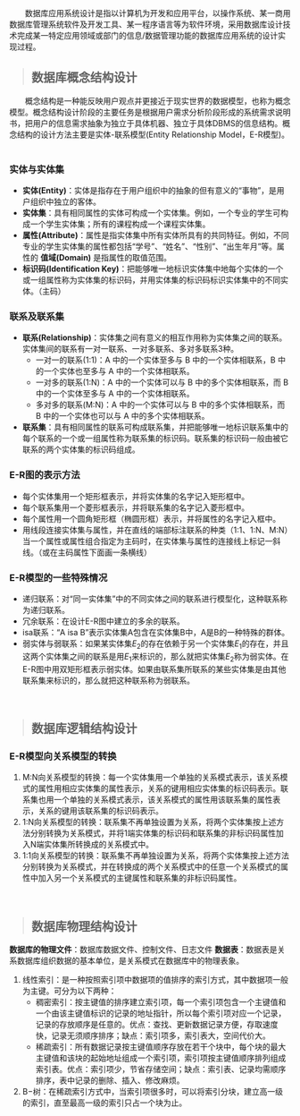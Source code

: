 &emsp;&emsp;数据库应用系统设计是指以计算机为开发和应用平台，以操作系统、某一商用数据库管理系统软件及开发工具、某一程序语言等为软件环境，采用数据库设计技术完成某一特定应用领域或部门的信息/数据管理功能的数据库应用系统的设计实现过程。  

>## 数据库概念结构设计
&emsp;&emsp;概念结构是一种能反映用户观点并更接近于现实世界的数据模型，也称为概念模型。概念结构设计阶段的主要任务是根据用户需求分析阶段形成的系统需求说明书，把用户的信息需求抽象为独立于具体机器、独立于具体DBMS的信息结构。概念结构的设计方法主要是实体-联系模型(Entity Relationship Model，E-R模型)。  
<br/>
### **实体与实体集**
- **实体(Entity)**：实体是指存在于用户组织中的抽象的但有意义的“事物”，是用户组织中独立的客体。
- **实体集**：具有相同属性的实体可构成一个实体集。例如，一个专业的学生可构成一个学生实体集；所有的课程构成一个课程实体集。
- **属性(Attribute)**：属性是指实体集中所有实体所具有的共同特征。例如，不同专业的学生实体集的属性都包括“学号”、“姓名”、“性别”、“出生年月”等。属性的 **值域(Domain)** 是指属性的取值范围。
- **标识码(Identification Key)**：把能够唯一地标识实体集中地每个实体的一个或一组属性称为实体集的标识码，并用实体集的标识码标识实体集中的不同实体。（主码）

### **联系及联系集**
- **联系(Relationship)**：实体集之间有意义的相互作用称为实体集之间的联系。实体集间的联系有一对一联系、一对多联系、多对多联系3种。
  - 一对一的联系(1:1)：A 中的一个实体至多与 B 中的一个实体相联系，B 中的一个实体也至多与 A 中的一个实体相联系。
  - 一对多的联系(1:N)：A 中的一个实体可以与 B 中的多个实体相联系，而 B 中的一个实体至多与 A 中的一个实体相联系。
  - 多对多的联系(M:N)：A 中的一个实体可以与 B 中的多个实体相联系，而 B 中的一个实体也可以与 A 中的多个实体相联系。
- **联系集**：具有相同属性的联系可构成联系集，并把能够唯一地标识联系集中的每个联系的一个或一组属性称为联系集的标识码。联系集的标识码一般由被它联系的两个实体集的标识码组成。

### **E-R图的表示方法**
- 每个实体集用一个矩形框表示，并将实体集的名字记入矩形框中。
- 每个联系集用一个菱形框表示，并将联系集的名字记入菱形框中。
- 每个属性用一个圆角矩形框（椭圆形框）表示，并将属性的名字记入框中。
- 用线段连接实体集与属性，并在直线的端部标注联系的种类（1:1、1:N、M:N）当一个属性或属性组合指定为主码时，在实体集与属性的连接线上标记一斜线。（或在主码属性下面画一条横线）

### **E-R模型的一些特殊情况**
- 递归联系：对“同一实体集”中的不同实体之间的联系进行模型化，这种联系称为递归联系。
- 冗余联系：在设计E-R图中建立的多余的联系。
- isa联系：“A isa B”表示实体集A包含在实体集B中，A是B的一种特殊的群体。
- 弱实体与弱联系：如果某实体集$E_2$的存在依赖于另一个实体集$E_1$的存在，并且这两个实体集之间的联系是用$E_1$来标识的，那么就把实体集$E_2$称为弱实体。在E-R图中用双矩形框表示弱实体。如果由联系集所联系的某些实体集是由其他联系集来标识的，那么就把这种联系称为弱联系。

<br/>

>## 数据库逻辑结构设计
### **E-R模型向关系模型的转换**
1. M:N向关系模型的转换：每一个实体集用一个单独的关系模式表示，该关系模式的属性用相应实体集的属性表示，关系的键用相应实体集的标识码表示。联系集也用一个单独的关系模式表示，该关系模式的属性用该联系集的属性表示，关系的键用该联系集的标识码表示。
2. 1:N向关系模型的转换：联系集不再单独设置为关系，将两个实体集按上述方法分别转换为关系模式，并将1端实体集的标识码和联系集的非标识码属性加入N端实体集所转换成的关系模式中。
3. 1:1向关系模型的转换：联系集不再单独设置为关系，将两个实体集按上述方法分别转换为关系模式，并在转换成的两个关系模式中的任意一个关系模式的属性中加入另一个关系模式的主键属性和联系集的非标识码属性。

<br/>

>## 数据库物理结构设计
**数据库的物理文件**：数据库数据文件、控制文件、日志文件
**数据表**：数据表是关系数据库组织数据的基本单位，是关系模式在数据库中的物理表象。  
1. 线性索引：是一种按照索引项中数据项的值排序的索引方式，其中数据项一般为主键。可分为以下两种：
   - 稠密索引：按主键值的排序建立索引项，每一个索引项包含一个主键值和一个由该主键值标识的记录的地址指针，所以每个索引项对应一个记录，记录的存放顺序是任意的。优点：查找、更新数据记录方便，存取速度快，记录无须顺序排序；缺点：索引项多，索引表大，空间代价大。
   - 稀疏索引：所有数据记录按主键值顺序存放在若干个块中，每个块的最大主键值和该块的起始地址组成一个索引项，索引项按主键值顺序排列组成索引表。优点：索引项少，节省存储空间；缺点：索引表、记录均需顺序排序，表中记录的删除、插入、修改麻烦。
2. B$-$树：在稀疏索引方式中，当索引项很多时，可以将索引分块，建立高一级的索引，直至最高一级的索引只占一个块为止。
